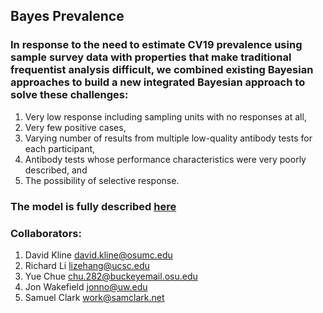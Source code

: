 ## Bayes Prevalence

### In response to the need to estimate CV19 prevalence using sample survey data with properties that make traditional frequentist analysis difficult, we combined existing Bayesian approaches to build a new integrated Bayesian approach to solve these challenges:
1. Very low response including sampling units with no responses at all,
2. Very few positive cases,
3. Varying number of results from multiple low-quality antibody tests for each participant,
4. Antibody tests whose performance characteristics were very poorly described, and
5. The possibility of selective response.

### The model is fully described [here](https://arxiv.org/abs/2011.09033)

### Collaborators:
1. David Kline <david.kline@osumc.edu>
2. Richard Li <lizehang@ucsc.edu>
3. Yue Chue <chu.282@buckeyemail.osu.edu>
4. Jon Wakefield <jonno@uw.edu>
5. Samuel Clark <work@samclark.net>
